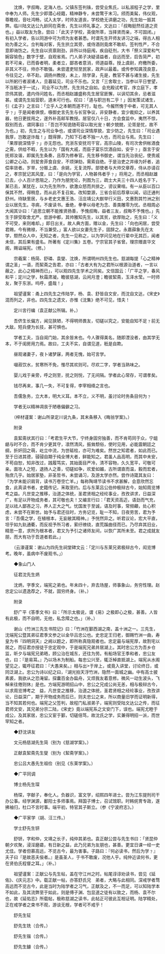 <!-- { "loadSidebar": true } -->
　　沈焕，字叔晦，定海人也。父镇东签判铢，尝受业焦氏，以私淑程子之学，里中奉为人师。先生少即潜心经籍，精神静专，未尝鹜于末习。颀而美髯，伟仪观，尊瞻视，音吐鸿畅，试入太学，时师友道丧，学校绝无讲磨之功，先生始一振其弊。临川陆文达公九龄同在斋舍，先生以师礼事之，文达曰：「叔晦挺然任道之资也。」益以取友为急，尝曰：「此天子学校，英俊所萃，当择贤而亲，不可固闭。」有初入学者，告以同游中可为师为友者甚悉。时谓先生开师友讲习之端，得古人相劝为善之义。佥判每对客，先生拱立其旁，或侍酒则竟席不敢却。签判性严，不合意即诲饬之。先生自以资禀刚劲，非所以侍庭闱，疾自砭剂，大书「祭义深爱和气婉容愉色」数字于壁，自观省焉。门人弟子决疑请益者，自远而至，启告简严，初若不可亲，已而昏者明，柔者立，鄙吝者意消，师道益尊。授上虞尉，府檄所委，非其义不往，帅亦不敢强。未尝遣吏轻至民家，政声以最着。或传参知龚茂良意，令往见之，卒不赴。调扬州教授，未上，除学录，先是，教官不甚与诸生接，先生以所躬行者淑诸人，旦暮延见，司业不乐也。又言「三舍取士，当参以平日誉望，不当秖决于一试」，司业不以为然，先生持之自如。会充殿试考官，序立庭下，孝宗伟其貌，遣内侍问姓名，而丞相赵雄盛称先生居官匪懈，以讽切其余，忌者滋甚。或谓先生姑营职，道未可行也。叹曰：「道与职岂有二乎！」因发策试诸生，引《孟子》之言曰：「立乎人之本朝而道不行，耻也。今赧然愧于中者，可无其人乎﹖」于是闻者俱恨，嗾御史言先生与长官争议，非安静者，宜少裁抑之，以养其器，他日更拔用之，遂外补高邮军教授。居官仅八十日，方会食监中，夷然不惊，叙别而去，谓同事曰：「吾岂不知诡随苟容以取光宠﹖朝夕兢兢，沦胥是忧，故不为也。」初，先生之与司业争也，或谓司业深情厚貌，宜少防之，先生曰：「司业遇我厚，岂敢逆诈哉！」既得罪，乃知下石者不独一人也，而司业与焉。先生曰：「果厚貌深情乎﹖」亦无怨也。充浙东安抚司干官，高宗山陵，有司次舍供帐酒食之需，供给不暇，先生以为「国有大戚，而臣子宴乐饮酒自如，安乎﹖」亟言于安抚郑汝谐，即属先生条奏，且荐为修奉官。先生移书御史，谓当先治丧纪，使贵戚公卿之心动，则苃舍菲食自安，不烦弹劾，需索自绝。于是治吏之并缘为奸者，追偿率敛者。岁旱，分赈上虞、余姚，无复流殍。部使者与大帅交章荐，侍从亦请召之，孝宗犹记其风度，曰：「是向为学官，人物甚伟者乎﹖」将用之，而丞相赵雄已去，小人百计思阻之，乃作为朋党论，列图为三，疏士大夫三十四人姓名于下，某已去，某犹在，以为先生所作，欲激众怒而共排之，谤议果喧。有一从臣以百口保其不然，得稍息，而从此不复召矣。改知婺源，三省合前后荐章以闻，诏迁通判舒州。待缺里居，与乡老史文惠王浩、汪庄靖公大猷举行义田，文惠割其竹洲之别业以居先生。寻病，不废读书。垂绝，拳拳以母老为念、善类雕零为忧。丞相周必大闻其讣曰：「追思立朝不能推贤扬善，予愧叔晦，益者三友，叔晦不予愧也。」先生于辞受取舍尤严。尝游中都，其帅雅知先生，以其贫，欲厚贻之，先生曰：「义不可受，来则难却。」即日出关。故人典方面，赠以金，先生曰：「向也闲居，尝受君赐，今有微禄，不当兼受。」富人欲以女妻先生子，固辞之。永嘉薛象先在太学，颓然众人中，无知之者，先生一见称之，以为学问见地在行辈中无其匹，闻者未信，其后果有盛名。所著有《定川集》五卷。宁宗官其子省曾。理宗赠直华文阁，赐谥端宪。（修。）

　　宗羲案：杨简、舒璘、袁燮、沈焕，所谓明州四先生也。慈湖每提「心之精神谓之圣」一语，而絜斋之告君，亦曰：「古者大有为之君所以根源治道者，一言以蔽之，此心之精神而已」，可以观四先生学术之同矣。文信国云：「广平之学，春风和平；定川之学，秋霜肃凝。瞻彼慈湖，云闲月澄；瞻彼絜斋，玉泽水莹。一时师友，聚于东浙。呜呼，盛哉！」

　　祖望谨案：甬上四先生之传陆学，杨、袁、舒皆自文安，而沈自文达，《宋史》混而列之，非也。四先生之遗文，亦惟《沈集》绝不可见，惜夫！

　　定川言行编（袁正献公所辑。补。）

　　吾侪生长偏方，闻见狭陋，不得明师畏友，切磋以究之，安能自知不足﹖前无大敌，短兵便为长技，甚可惧也。

　　学者工夫，当自闺门始，其余皆末也。今人骤得美名，随即湮没者，由其学无本，不于闺房用力焉。故曰，工夫不实，自谓见道，秖是自欺。

　　昼观诸妻子，夜卜诸梦寐，两者无愧，始可言学。

　　啜菽饮水，贫寒所不免，惟尽其欢则可。尽欢二字，学者当熟味之。

　　婴儿戏于亲旁，呼之则至，抚之则悦，了无间隔。学者此心常存，可谓孝矣。

　　钱尽再来，事几一失，不可复得，李宰相绛之言也。

　　吾儒急务，立大本，明大义耳。本不立，义不明，虽讨论时务条目何为﹖

　　学者无以精神凋丧于陋巷偏僻之习。

　　（梓材谨案：谢山所录定川说九条，其末条移入《晦翁学案》。）

　　附录

　　袁絜斋状其行曰：「考君生平大节，宁终身固穷独善，而不肯苟同于众，宁龃龉与时不合，而不肯少更其守，凛然清风，振耸颓俗，使时见用，必能震朝廷之纲，折奸回之萌，屹立中流，为世砥柱，亦可为难矣。然世之知君者，如此而已。至于日进其德，骎骎自期于纯全博大者，鲜能知之。君虽人品高明，而其中未安，不苟自恕，知非改过，践履笃实，其始面目严冷，清不容物，久久宽平，可敬可亲。面攻人之短，退扬人之善，切磋如争，欢爱如媚，古所谓直而温，毅而宏者，殆庶几乎。始居家塾，非圣哲书，未尝诵习，及游太学亦然。尝作诗箴其友曰：『为学未能识肩背，读书万卷空亡羊。」每称陶靖节读书不求甚解，会意欣然忘食，此真读书者，史籍传记，釆取至约。后与东莱吕公伯仲极辩古今，始知周览博考之益。凡世变之推移，治道之体统，圣君贤相之经纶事业，孜孜讲求，日益深广，有足以开物成务者，其可敬也夫！又编言行曰：「君天资高迈，语劲而气充，足以祛人鄙吝之习，养人正大之气。忧国发于至诚，语及时事，常频顣，处心积虑，未尝不在斯世。始予与君还往时，方务记览，耻一不知，日夜劳苦，君为予言：『吾儒之学，在植根本，无妄敝其精神。』予恍然异之。听君议论，宏大平直，坦乎如九轨通衢，而反视予所习者，萦纡缭绕，直荒蹊曲径而已。乃尽弃其旧业，精思一意，求所为根本者，君又为予引之诸师友间，以恢广其所未至。君之成就友朋，而大有功于吾道者若此。」

　　（云濠谨案：谢山为四先生祠堂碑文云：「定川与东莱兄弟极辩古今，闳览博考。晚年，虽病中不废观书。」）

　　◆象山门人

　　征君沈先生炳

　　沈炳，字季文，端宪之弟也。年未四十，弃去场屋，师事象山，务穷性理。赵忠定公以遗逸荐之，不就，固穷终身。（补。）

　　附录

　　舒广平《答季文书》曰：「所示太极说，谓《易》之极即心之极，甚善。人皆有此极，而不自明，无他，私念障之也。」（补。）

　　谢山《竹洲三先生书院记》曰：「竹洲在鄞西湖之南，盖十洲之一。三先生，沈端宪公暨其弟征君季文参之以金华吕忠公也。史忠定王归老，御赐竹洲一曲，寿皇为书『四明洞天』之阙以题之，即所称真隐观者也。忠定最与端宪厚，故割宅以居之，而征君亦授徒于忠定观中，于是端宪兄弟并居湖上。其时忠公方为吾乡仓监，昕夕与端宪兄弟晤，顾公治在城东，还往为劳。有船场官王季和者，忠公友也，曰：『是易耳。』乃以场木为制船。每忠公兴至，辄泛棹直抵湖上。端宪从水阁望见之，辄呼征君曰：『大愚来矣。』相与出于岸上，或竟入讲堂，讨论终日，或同泛湖上。忠公为诗以纪之曰，『湖光拍天浮竹洲，隐然一面城之幽。中有高士披素裘，我欲从之恐淹留。探囊百金办扁舟，又烦我友着意修。微风一动生波头，飞棹来往倦则休』是也。方端宪游明招山中，忠公之兄成公尚无恙，相与极辩古今，以求周览博考之　益，凡世变之推移，治道之体统，圣君贤相之经纶事业，孜孜讲论，日益深广，期于开物成务而后已，则夫忠公之来，所以商量旧学而证明新得，当不知其若何也。端宪之父签判，故程门私淑弟子，端宪则受陆文达公之传，而征君师文安，其兄弟分宗二陆，《宋史》竟以端宪系之文安门下，误也。端宪尤睦于成公，及其家居，忠公又宦于鄞，切磋倍笃，故沈氏之学，实兼得明招一派，而世罕知之者。

　　◆舒沈讲友

　　文元杨慈湖先生简（别为《慈湖学案》。）

　　正献袁絜斋先生燮（别为《絜斋学案》。）

　　忠公吕大愚先生祖俭（别见《东莱学案》。）

　　◆广平同调

　　博士杨先生琛

　　杨琛，字献子，奉化人。负器识，富文学，绍熙四年进士。尝为江东提刑司干办公事。经学渊源，鄱阳士多师事焉。拜国子博士，召试馆职。时韩侂冑专政，遂拂袖归，杜口不言时事。端平初，特官其子斯立。（参《宁波府志》。）

　　◆广平家学（胡、汪三传。）

　　学士舒先生钘

　　舒钘，字和仲，文靖之长子，纯仲其弟也。袁正献公尝与先生书曰：「贤昆仲朝夕欢聚，浸淫磨砻，有日新之益，此乃兄弟为友朋也，甚善。更宜日课一经一史尤佳。学者但慕高远，不览古今，最为害事。子路曰：『何必读书，然后为学﹖』夫子曰『是故恶夫佞者。』是虽圣人，于书不敢废，况他人乎。纯仲近读何书，更在贤伯氏程督之耳。」（补。）

　　祖望谨案：正献公与先生帖，盖在守江州之时。帖尾谆谆劝读书，尝见《延佑》、《庆元志》中。载正献一帖，亦答舒氏兄　弟者，大略与此相同。深戒学者骛高远而不览古今，此是当时为陆学者之习气，正献及之，不一而足，可以知陆学本不如此，及其流弊至于如此，则是傅子渊、包显道之徒有以致之，而杨、袁不尔也，故《延佑志》所载帖，极称慈湖之读书，此帖正可彼此互相证明。陆学精处，正在戒学者之束书不观，游谈无根，学者可不戒乎！

　　舒先生钲

　　舒先生铣（合传。）

　　舒先生锴（合传。）

　　舒先生鐻（合传。）

